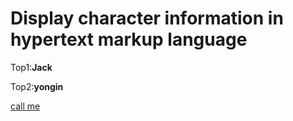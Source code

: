 # Display character information in hypertext markup language
Top1:**Jack**

Top2:**yongin**

[call me](www.goongppap.com)
